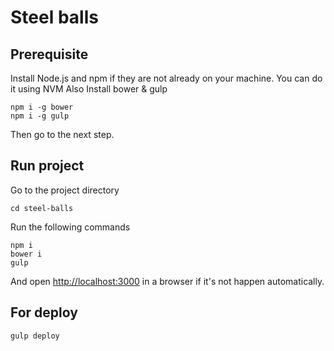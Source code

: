 # Steel balls
## Prerequisite

Install Node.js and npm if they are not already on your machine. You can do it using NVM
Also Install bower & gulp

    npm i -g bower
    npm i -g gulp

Then go to the next step.

## Run project
Go to the project directory

    cd steel-balls

Run the following commands

    npm i
    bower i
    gulp

And open [http://localhost:3000](localhost:3000) in a browser if it's not happen automatically.

## For deploy

    gulp deploy